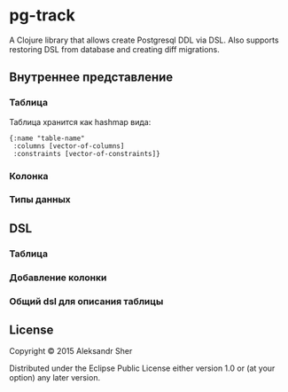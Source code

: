 # pg-track

A Clojure library that allows create Postgresql DDL via DSL.
Also supports restoring DSL from database and creating diff migrations.

## Внутреннее представление

### Таблица

Таблица хранится как hashmap вида:

```
{:name "table-name"
 :columns [vector-of-columns]
 :constraints [vector-of-constraints]}
```

### Колонка

### Типы данных

## DSL

### Таблица

### Добавление колонки

### Общий dsl для описания таблицы

## License

Copyright © 2015 Aleksandr Sher

Distributed under the Eclipse Public License either version 1.0 or (at
your option) any later version.
